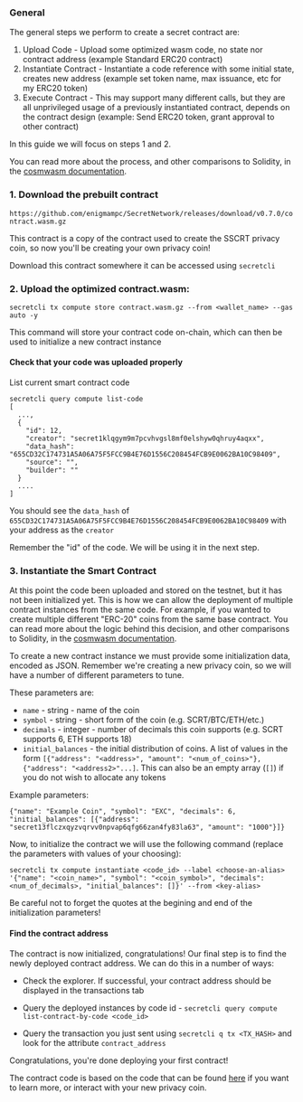 ### General

The general steps we perform to create a secret contract are:

1.  Upload Code - Upload some optimized wasm code, no state nor contract address (example Standard ERC20 contract)
2.  Instantiate Contract - Instantiate a code reference with some initial state, creates new address (example set token name, max issuance, etc for my ERC20 token)
3.  Execute Contract - This may support many different calls, but they are all unprivileged usage of a previously instantiated contract, depends on the contract design (example: Send ERC20 token, grant approval to other contract)

In this guide we will focus on steps 1 and 2.

You can read more about the process, and other comparisons to Solidity, in the  [cosmwasm documentation](https://www.cosmwasm.com/docs/getting-started/smart-contracts).

### 1. Download the prebuilt contract 

`https://github.com/enigmampc/SecretNetwork/releases/download/v0.7.0/contract.wasm.gz`

This contract is a copy of the contract used to create the SSCRT privacy coin, so now you'll be creating your own privacy coin!

Download this contract somewhere it can be accessed using `secretcli`

### 2. Upload the optimized contract.wasm:

```
secretcli tx compute store contract.wasm.gz --from <wallet_name> --gas auto -y
```

This command will store your contract code on-chain, which can then be used to initialize a new contract instance

#### Check that your code was uploaded properly

List current smart contract code

```
secretcli query compute list-code
[
  ...,
  {
    "id": 12,
    "creator": "secret1klqgym9m7pcvhvgsl8mf0elshyw0qhruy4aqxx",
    "data_hash": "655CD32C174731A5A06A75F5FCC9B4E76D1556C208454FCB9E0062BA10C98409",
    "source": "",
    "builder": ""
  }
  ....
]
```

You should see the `data_hash` of `655CD32C174731A5A06A75F5FCC9B4E76D1556C208454FCB9E0062BA10C98409` with your address as the `creator`

Remember the "id" of the code. We will be using it in the next step.

### 3. Instantiate the Smart Contract

At this point the code been uploaded and stored on the testnet, but it has not been initialized yet. This is how we can allow the deployment of multiple contract instances from the same code. For example, if you wanted to create multiple different "ERC-20" coins from the same base contract. You can read more about the logic behind this decision, and other comparisons to Solidity, in the  [cosmwasm documentation](https://www.cosmwasm.com/docs/getting-started/smart-contracts).

To create a new contract instance we must provide some initialization data, encoded as JSON. Remember we're creating a new privacy coin, so we will have a number of different parameters to tune.

These parameters are:

* `name`     - string  - name of the coin
* `symbol`   - string  - short form of the coin (e.g. SCRT/BTC/ETH/etc.)
* `decimals` - integer - number of decimals this coin supports (e.g. SCRT supports 6, ETH supports 18)
* `initial_balances` - the initial distribution of coins. A list of values in the form `[{"address": "<address>", "amount": "<num_of_coins>"}, {"address": "<address2>"...]`. This can also be an empty array (`[]`) if you do not wish to allocate any tokens 
  
Example parameters: 

```{"name": "Example Coin", "symbol": "EXC", "decimals": 6, "initial_balances": [{"address": "secret13flczxqyzvqrvv0npvap6qfg66zan4fy83la63", "amount": "1000"}]}```


Now, to initialize the contract we will use the following command (replace the parameters with values of your choosing): 

```
secretcli tx compute instantiate <code_id> --label <choose-an-alias> '{"name": "<coin_name>", "symbol": "<coin_symbol>", "decimals": <num_of_decimals>, "initial_balances": []}' --from <key-alias>
```

Be careful not to forget the quotes at the begining and end of the initialization parameters!

#### Find the contract address

The contract is now initialized, congratulations! Our final step is to find the newly deployed contract address. We can do this in a number of ways:

* Check the explorer. If successful, your contract address should be displayed in the transactions tab

* Query the deployed instances by code id - ```secretcli query compute list-contract-by-code <code_id>```

* Query the transaction you just sent using ```secretcli q tx <TX_HASH>``` and look for the attribute `contract_address`

Congratulations, you're done deploying your first contract!

The contract code is based on the code that can be found [here](https://github.com/enigmampc/secret-secret) if you want to learn more, or interact with your new privacy coin.
